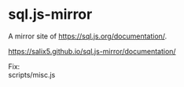 # sql.js-mirror
A mirror site of <https://sql.js.org/documentation/>.  

<https://salix5.github.io/sql.js-mirror/documentation/>

Fix:  
scripts/misc.js  
